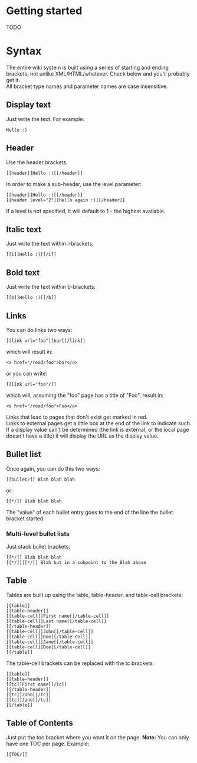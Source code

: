 # Getting started
TODO

# Syntax
The entire wiki system is built using a series of starting and ending brackets, not unlike XML/HTML/whatever. Check below and you'll probably get it.  
All bracket type names and parameter names are case insensitive.

## Display text
Just write the text. For example:
```
Hello :)
```

## Header
Use the header brackets:
```
[[header]]Hello :)[[/header]]
```
In order to make a sub-header, use the level parameter:
```
[[header]]Hello :)[[/header]]
[[header level="2"]]Hello again :)[[/header]]
```

If a level is not specified, it will default to 1 - the highest available.

## Italic text
Just write the text within i-brackets:
```
[[i]]Hello :)[[/i]]
```

## Bold text
Just write the text within b-brackets:
```
[[b]]Hello :)[[/b]]
```

## Links
You can do links two ways:
```
[[link url="foo"]]bar[[/link]]
```
which will result in:
```
<a href="/read/foo">bar</a>
```
or you can write:
```
[[link url="foo"/]]
```
which will, assuming the "foo" page has a title of "Foo", result in:
```
<a href="/read/foo">Foo</a>
```
Links that lead to pages that don't exist get marked in red.  
Links to external pages get a little box at the end of the link to indicate such.  
If a display value can't be determined (the link is external, or the local page doesn't have a title) it will display the URL as the display value.

## Bullet list
Once again, you can do this two ways:
```
[[bullet/]] Blah blah blah
```
or:
```
[[*/]] Blah blah blah
```

The "value" of each bullet entry goes to the end of the line the bullet bracket started.

### Multi-level bullet lists
Just stack bullet brackets:
```
[[*/]] Blah blah blah
[[*/]][[*/]] Blah but in a subpoint to the Blah above
```

## Table
Tables are built up using the table, table-header, and table-cell brackets:
```
[[table]]
[[table-header]]
[[table-cell]]First name[[/table-cell]]
[[table-cell]]Last name[[/table-cell]]
[[/table-header]]
[[table-cell]]John[[/table-cell]]
[[table-cell]]Doe[[/table-cell]]
[[table-cell]]Jane[[/table-cell]]
[[table-cell]]Doe[[/table-cell]]
[[/table]]
```

The table-cell brackets can be replaced with the tc brackets:
```
[[table]]
[[table-header]]
[[tc]]First name[[/tc]]
[[/table-header]]
[[tc]]John[[/tc]]
[[tc]]Jane[[/tc]]
[[/table]]
```

## Table of Contents
Just put the toc bracket where you want it on the page.
**Note:** You can only have one TOC per page.
Example:
```
[[TOC/]]
```
